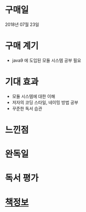 # 구매일
2018년 07월 23일
# 구매 계기
* java9 에 도입된 모듈 시스템 공부 필요
# 기대 효과
* 모듈 시스템에 대한 이해
* 저자의 코딩 스타일, 네이밍 방법 공부
* 꾸준한 독서 습관
# 느낀점
# 완독일
# 독서 평가
# [책정보](http://www.hanbit.co.kr/store/books/look.php?p_code=B7608640342)
